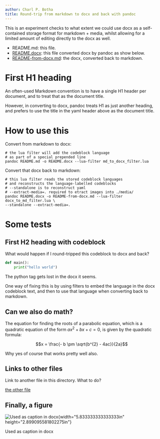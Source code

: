 ```yaml
---
author: Charl P. Botha
title: Round-trip from markdown to docx and back with pandoc
---
```


This is an experiment checks to what extent we could use docx as a
self-contained storage format for markdown + media, whilst allowing for
a limited amount of editing directly to the docx as well.

-   README.md: this file.
-   [README.docx](./README.docx): this file converted docx by pandoc as
    show below.
-   [README-from-docx.md](./README-from-docx.md): the docx, converted
    back to markdown.

# First H1 heading

An often-used Markdown convention is to have a single H1 header per
document, and to treat that as the document title.

However, in converting to docx, pandoc treats H1 as just another
heading, and prefers to use the title in the yaml header above as the
document title.

# How to use this

Convert from markdown to docx:

```shell
# the lua filter will add the codeblock language
# as part of a special prepended line
pandoc README.md -o README.docx --lua-filter md_to_docx_filter.lua
```

Convert that docx back to markdown:

```shell
# this lua filter reads the stored codeblock languages
# and reconstructs the language-labelled codeblocks
# --standalone is to reconstruct yaml
# --extract-media=. required to etract images into ./media/
pandoc README.docx -o README-from-docx.md --lua-filter docx_to_md_filter.lua \
--standalone --extract-media=.
```

# Some tests

## First H2 heading with codeblock

What would happen if I round-tripped this codeblock to docx and back?

```python
def main():
    print("hello world")
```

The python tag gets lost in the docx it seems.

One way of fixing this is by using filters to embed the language in the
docx codeblock text, and then to use that language when converting back
to markdown.

## Can we also do math?

The equation for finding the roots of a parabolic equation, which is a
quadratic equation of the form $ax^{2} + bx + c = 0$, is given by the
quadratic formula:

$$x = \frac{- b \pm \sqrt{b^{2} - 4ac}}{2a}$$

Why yes of course that works pretty well also.

## Links to other files

Link to another file in this directory. What to do?

[the other file](./other_file.docx)

## Finally, a figure

![Used as caption in
docx](./media/rId28.png "Image title: illustration of round-trip"){width="5.833333333333333in"
height="2.899095581802275in"}

Used as caption in docx
